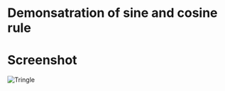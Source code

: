 # Demonsatration of sine and cosine rule
# Screenshot

![Tringle](https://github.com/DarkMortal/Processing-Projects/assets/67017303/3ed08b05-0200-47e6-b159-56fd9440234b)

